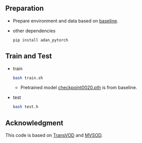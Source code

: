 ## Preparation

* Prepare environment and data based on [baseline](https://osredm.com/CYWR0072/MVSOD).

* other dependencies

    ```bash
    pip install adan_pytorch
    ```

## Train and Test

- train

  ```bash
  bash train.sh
  ```

  - Pretrained model [checkpoint0020.pth](https://pan.baidu.com/share/init?surl=G10qdtbkbDOZaAoIqiGWXQ&pwd=1234) is from baseline.

- test

  ```bash
  bash test.h
  ```

## Acknowledgment
This code is based on [TransVOD](https://github.com/SJTU-LuHe/TransVOD) and [MVSOD](https://osredm.com/CYWR0072/MVSOD).

